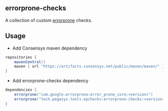errorprone-checks
-----------------

A collection of custom [errorprone] checks.


## Usage
- Add Consensys maven dependency
```groovy
repositories {
    mavenCentral()
    maven { url "https://artifacts.consensys.net/public/maven/maven/" }
}
```
- Add errorprone-checks dependency
```groovy
dependencies {
    errorprone("com.google.errorprone:error_prone_core:<version>")
    errorprone("tech.pegasys.tools.epchecks:errorprone-checks:<version>")
}
```

[errorprone]: (https://errorprone.info/docs/plugins)